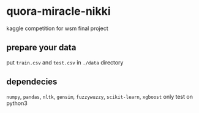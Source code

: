 # quora-miracle-nikki
kaggle competition for wsm final project

## prepare your data
put `train.csv` and `test.csv` in `./data` directory

## dependecies
`numpy`, `pandas`, `nltk`, `gensim`, `fuzzywuzzy`, `scikit-learn`, `xgboost`
only test on python3
